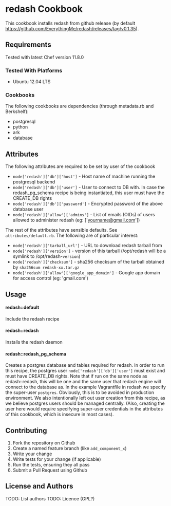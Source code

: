 redash Cookbook
=================
This cookbook installs redash from github release (by default https://github.com/EverythingMe/redash/releases/tag/v0.1.35).

Requirements
------------
Tested with latest Chef version 11.8.0

### Tested With Platforms
* Ubuntu 12.04 LTS

### Cookbooks
The following cookbooks are dependencies (through metadata.rb and Berkshelf):
* postgresql
* python
* ark
* database


Attributes
----------
The following attributes are required to be set by user of the cookbook

* `node['redash']['db']['host']` - Host name of machine running the postgresql backend
* `node['redash']['db']['user']` - User to connect to DB with. In case the redash_pg_schema
recipe is being instantiated, this user must have the CREATE_DB rights
* `node['redash']['db']['password']` - Encrypted password of the above database user
* `node['redash']['allow']['admins']` - List of emails (OIDs) of users allowed to administer
redash (eg: ['yourname@gmail.com'])

 
The rest of the attributes have sensible defaults. See `attributes/default.rb`.
The following are of particular interest:
* `node['redash']['tarball_url']` - URL to download redash tarball from
* `node['redash']['version']` - version of this tarball (/opt/redash will be a symlink to /opt/redash-`version`)
* `node['redash']['checksum']` - sha256 checksum of the tarball obtained by `sha256sum redash-xx.tar.gz`
* `node['redash']['allow']['google_app_domain']` - Google app domain for access control (eg: 'gmail.com')



Usage
-----
#### redash::default
Include the redash recipe

#### redash::redash
Installs the redash daemon

#### redash::redash_pg_schema
Creates a postgres database and tables required for redash. 
In order to run this recipe, the postgres user `node['redash']['db']['user']` must exist and must have CREATE_DB rights.
Note that if run on the same node as redash::redash, this will be one and the same user that redash engine will connect to the database as.
In the example Vagrantfile in redash we specify the super-user `postgres`. Obviously, this is to be avoided in production environment. We also intentionally left out user creation from this recipe, as we believe postgres users should be managed centrally. (Also, creating the user here would require specifying super-user credentials in the attributes of this cookbook, which is insecure in most cases).

Contributing
------------

1. Fork the repository on Github
2. Create a named feature branch (like `add_component_x`)
3. Write your change
4. Write tests for your change (if applicable)
5. Run the tests, ensuring they all pass
6. Submit a Pull Request using Github

License and Authors
-------------------
TODO: List authors
TODO: Licence (GPL?)
